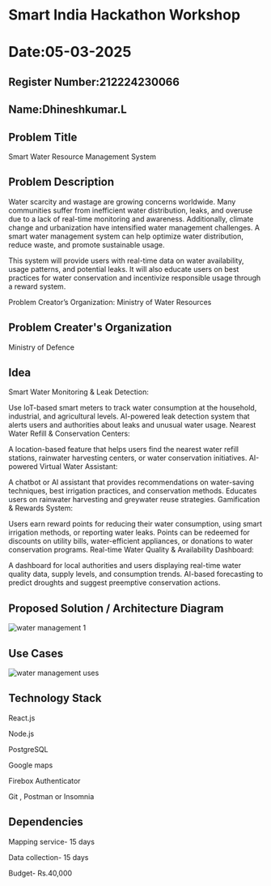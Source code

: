 # Smart India Hackathon Workshop
# Date:05-03-2025
## Register Number:212224230066
## Name:Dhineshkumar.L
## Problem Title
Smart Water Resource Management System
## Problem Description

Water scarcity and wastage are growing concerns worldwide. Many communities suffer from inefficient water distribution, leaks, and overuse due to a lack of real-time monitoring and awareness. Additionally, climate change and urbanization have intensified water management challenges. A smart water management system can help optimize water distribution, reduce waste, and promote sustainable usage.

This system will provide users with real-time data on water availability, usage patterns, and potential leaks. It will also educate users on best practices for water conservation and incentivize responsible usage through a reward system.

Problem Creator’s Organization: Ministry of Water Resources

## Problem Creater's Organization
Ministry of Defence

## Idea

Smart Water Monitoring & Leak Detection:

Use IoT-based smart meters to track water consumption at the household, industrial, and agricultural levels.
AI-powered leak detection system that alerts users and authorities about leaks and unusual water usage.
Nearest Water Refill & Conservation Centers:

A location-based feature that helps users find the nearest water refill stations, rainwater harvesting centers, or water conservation initiatives.
AI-powered Virtual Water Assistant:

A chatbot or AI assistant that provides recommendations on water-saving techniques, best irrigation practices, and conservation methods.
Educates users on rainwater harvesting and greywater reuse strategies.
Gamification & Rewards System:

Users earn reward points for reducing their water consumption, using smart irrigation methods, or reporting water leaks.
Points can be redeemed for discounts on utility bills, water-efficient appliances, or donations to water conservation programs.
Real-time Water Quality & Availability Dashboard:

A dashboard for local authorities and users displaying real-time water quality data, supply levels, and consumption trends.
AI-based forecasting to predict droughts and suggest preemptive conservation actions.



## Proposed Solution / Architecture Diagram
![water management  1](https://github.com/user-attachments/assets/4a6dd329-0555-4785-bcec-0b70f4d3582a)



## Use Cases
![water management uses](https://github.com/user-attachments/assets/3b997529-a982-4dbf-9a15-b9ba749b47a7)


## Technology Stack
React.js

Node.js

PostgreSQL

Google maps

Firebox Authenticator

Git , Postman or Insomnia
## Dependencies
Mapping service- 15 days

Data collection- 15 days

Budget- Rs.40,000



